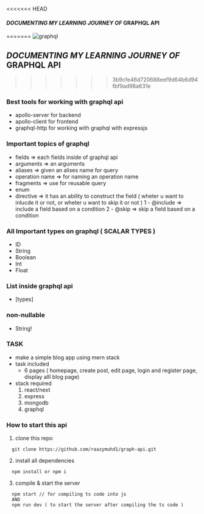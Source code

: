 <<<<<<< HEAD
#### *DOCUMENTING MY LEARNING JOURNEY OF* GRAPHQL API
=======
![graphql](https://github.com/raazymuhd1/graph-api/assets/65342312/56d68674-68ad-4a4c-9af3-6203af03ed13)

## *DOCUMENTING MY LEARNING JOURNEY OF* GRAPHQL API
>>>>>>> 3b9cfe46d720688eef9d64b6d94fbf9ad98a631e

### Best tools for working with graphql api
- apollo-server for backend
- apollo-client for frontend
- graphql-http for working with graphql with expressjs
  
### Important topics of graphql
- fields => each fields inside of graphql api
- arguments => an arguments 
- aliases => given an alises name for query
- operation name => for naming an operation name
- fragments => use for reusable query
- enum 
- directive => it has an ability to construct the field ( wheter u want to inlucde it or not, or wheter u want to skip it or not )
    1 - @include => include a field based on a condition
    2 - @skip => skip a field based on a condition
 
  
### All Important types on graphql ( SCALAR TYPES )
- ID
- String
- Boolean
- Int
- Float

### List inside graphql api
- [types]
  

### non-nullable
- String!


### TASK 
- make a simple blog app using mern stack
- task included
  - 6 pages ( homepage, create post, edit page, login and register page, display alll blog page)
- stack required
  1. react/next
  2. express
  3. mongodb
  4. graphql


### How to start this api
1. clone this repo
```shell
  git clone https://github.com/raazymuhd1/graph-api.git
```
2. install all dependencies
```shell
  npm install or npm i
```
3. compile & start the server
```shell
  npm start // for compiling ts code into js
  AND
  npm run dev ( to start the server after compiling the ts code )
```

